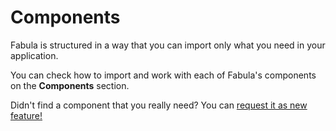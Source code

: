 # Components

Fabula is structured in a way that you can import only what you need in your application.

You can check how to import and work with each of Fabula's components on the **Components** section.

Didn't find a component that you really need? You can [request it as new feature!](/docs/contributing/#requesting-features)